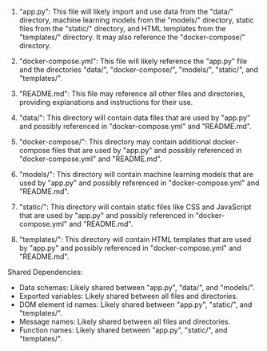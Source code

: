1. "app.py": This file will likely import and use data from the "data/" directory, machine learning models from the "models/" directory, static files from the "static/" directory, and HTML templates from the "templates/" directory. It may also reference the "docker-compose/" directory.

2. "docker-compose.yml": This file will likely reference the "app.py" file and the directories "data/", "docker-compose/", "models/", "static/", and "templates/". 

3. "README.md": This file may reference all other files and directories, providing explanations and instructions for their use.

4. "data/": This directory will contain data files that are used by "app.py" and possibly referenced in "docker-compose.yml" and "README.md".

5. "docker-compose/": This directory may contain additional docker-compose files that are used by "app.py" and possibly referenced in "docker-compose.yml" and "README.md".

6. "models/": This directory will contain machine learning models that are used by "app.py" and possibly referenced in "docker-compose.yml" and "README.md".

7. "static/": This directory will contain static files like CSS and JavaScript that are used by "app.py" and possibly referenced in "docker-compose.yml" and "README.md".

8. "templates/": This directory will contain HTML templates that are used by "app.py" and possibly referenced in "docker-compose.yml" and "README.md".

Shared Dependencies:

- Data schemas: Likely shared between "app.py", "data/", and "models/".
- Exported variables: Likely shared between all files and directories.
- DOM element id names: Likely shared between "app.py", "static/", and "templates/".
- Message names: Likely shared between all files and directories.
- Function names: Likely shared between "app.py", "static/", and "templates/".